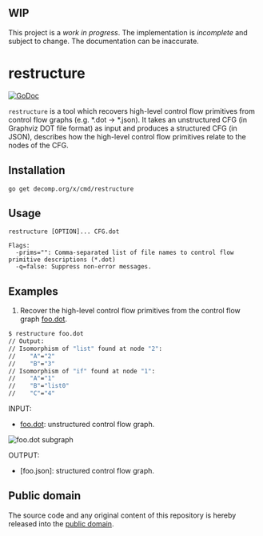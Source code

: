 ## WIP

This project is a *work in progress*. The implementation is *incomplete* and subject to change. The documentation can be inaccurate.

# restructure

[![GoDoc](https://godoc.org/decomp.org/x/cmd/restructure?status.svg)](https://godoc.org/decomp.org/x/cmd/restructure)

`restructure` is a tool which recovers high-level control flow primitives from control flow graphs (e.g. *.dot -> *.json). It takes an unstructured CFG (in Graphviz DOT file format) as input and produces a structured CFG (in JSON), describes how the high-level control flow primitives relate to the nodes of the CFG.

## Installation

```shell
go get decomp.org/x/cmd/restructure
```

## Usage

```
restructure [OPTION]... CFG.dot

Flags:
  -prims="": Comma-separated list of file names to control flow primitive descriptions (*.dot)
  -q=false: Suppress non-error messages.
```

## Examples

1) Recover the high-level control flow primitives from the control flow graph [foo.dot](testdata.dot).

```bash
$ restructure foo.dot
// Output:
// Isomorphism of "list" found at node "2":
//    "A"="2"
//    "B"="3"
// Isomorphism of "if" found at node "1":
//    "A"="1"
//    "B"="list0"
//    "C"="4"
```

INPUT:
* [foo.dot](testdata/foo.dot): unstructured control flow graph.

![foo.dot subgraph](https://raw.githubusercontent.com/decomp/restructure/master/testdata/foo.png)

OUTPUT:
* [foo.json]: structured control flow graph.

## Public domain

The source code and any original content of this repository is hereby released into the [public domain].

[public domain]: https://creativecommons.org/publicdomain/zero/1.0/
